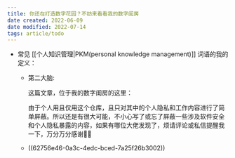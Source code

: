 ```yaml
---
title: 你还在打造数字花园？不妨来看看我的数字闺房
date created: 2022-06-09
date modified: 2022-07-14
tags: article/todo
---
```

- 常见 [[个人知识管理|PKM(personal knowledge management)]] 词语的我的定义：
	- 第二大脑:
	  

	  这篇文章，位于我的数字闺房的这里：

	  由于个人用且仅用这个仓库，且只对其中的个人隐私和工作内容进行了简单屏蔽。所以还是有很大可能，不小心写了或忘了屏蔽一些涉及软件安全和个人隐私暴露的内容，如果有哪位大佬发现了，烦请评论或私信提醒我一下，万分万分感谢🦀🦀

	- ((62756e46-0a3c-4edc-bced-7a25f26b3002))

